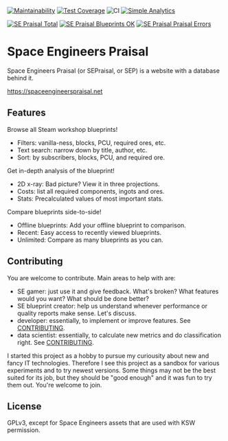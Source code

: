 
[![Maintainability](https://api.codeclimate.com/v1/badges/1e4d306797a8e7014688/maintainability)](https://codeclimate.com/github/Akuukis/sepraisal/maintainability)
[![Test Coverage](https://api.codeclimate.com/v1/badges/1e4d306797a8e7014688/test_coverage)](https://codeclimate.com/github/Akuukis/sepraisal/test_coverage)
![CI](https://github.com/Akuukis/sepraisal/workflows/CI/badge.svg)
[![Simple Analytics](https://img.shields.io/badge/dynamic/json?label=simpleanalytics&query=pageviews&suffix=%20views%2Fmo&url=https%3A%2F%2Fsimpleanalytics.com%2Fspaceengineerspraisal.net.json)](https://simpleanalytics.com/spaceengineerspraisal.net)

[![SE Praisal Total](https://img.shields.io/badge/dynamic/json?color=%231767ae&label=SEPraisal%20Total&query=count&suffix=%20blueprints&url=https%3A%2F%2Fdb.spaceengineerspraisal.net%2Fhello%3Ffind%3D%257B%257D%26limit%3D1)](https://spaceengineerspraisal.net/browse?ref=badge)
[![SE Praisal Blueprints OK](https://img.shields.io/badge/dynamic/json?color=%23417e3b&label=SEPraisal%20OK&query=count&suffix=%20blueprints&url=https%3A%2F%2Fdb.spaceengineerspraisal.net%2Fhello%3Fprojection%3D%257B%2522_id%2522%253Atrue%257D%26limit%3D1%26find%3D%257B%2522%2524and%2522%253A%255B%257B%2522sbc._version%2522%253A%257B%2522%2524exists%2522%253Atrue%257D%257D%255D%257D)](https://spaceengineerspraisal.net/browse?ref=badge)
[![SE Praisal Praisal Errors](https://img.shields.io/badge/dynamic/json?color=%23c01118&label=SEPraisal%20Praisal%20Errors&query=count&suffix=%20blueprints&url=https%3A%2F%2Fdb.spaceengineerspraisal.net%2Fhello%3Fprojection%3D%257B%2522_id%2522%253Atrue%257D%26limit%3D1%26find%3D%257B%2522%2524and%2522%253A%255B%257B%2522sbc._error%2522%253A%257B%2522%2524exists%2522%253Atrue%257D%257D%255D%257D)](https://spaceengineerspraisal.net/browse?ref=badge)


Space Engineers Praisal
================================================================================

Space Engineers Praisal (or SEPraisal, or SEP) is a website with a database behind it.

https://spaceengineerspraisal.net



Features
--------------------------------------------------------------------------------


Browse all Steam workshop blueprints!
- Filters: vanilla-ness, blocks, PCU, required ores, etc.
- Text search: narrow down by title, author, etc.
- Sort: by subscribers, blocks, PCU, and required ore.

Get in-depth analysis of the blueprint!
- 2D x-ray: Bad picture? View it in three projections.
- Costs: list all required components, ingots and ores.
- Stats: Precalculated values of most important stats.

Compare blueprints side-to-side!
- Offline blueprints: Add your offline blueprint to comparison.
- Recent: Easy access to recently viewed blueprints.
- Unlimited: Compare as many blueprints as you can.




Contributing
--------------------------------------------------------------------------------

You are welcome to contribute. Main areas to help with are:
- SE gamer: just use it and give feedback. What's broken? What features would you want? What should be done better?
- SE blueprint creator: help us understand whenever performance or quality reports make sense. Let's discuss.
- developer: essentially, to implement or improve features. See [CONTRIBUTING](./CONTRIBUTING.md).
- data scientist: essentially, to calculate new metrics and do classification right. See [CONTRIBUTING](./CONTRIBUTING.md).

I started this project as a hobby to pursue my curiousity about new and fancy IT technologies.
Therefore I see this project as a sandbox for various experiments and to try newest versions.
Some things may not be the best suited for its job, but they should be "good enough" and it was fun to try them out.
You're welcome to join.




License
--------------------------------------------------------------------------------

GPLv3, except for Space Engineers assets that are used with KSW permission.
